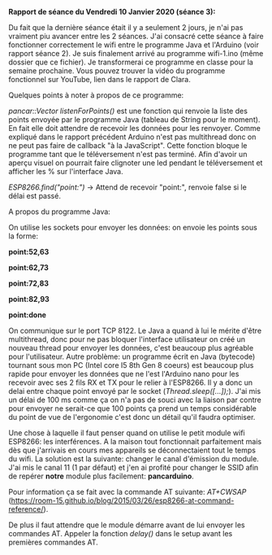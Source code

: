 __Rapport de séance du Vendredi 10 Janvier 2020 (séance 3):__

Du fait que la dernière séance était il y a seulement 2 jours, je n'ai pas vraiment piu avancer entre les 2 séances.
J'ai consacré cette séance à faire fonctionner correctement le wifi entre le programme Java et l'Arduino (voir rapport séance 2).
Je suis finalement arrivé au programme wifi-1.ino (même dossier que ce fichier). Je transformerai ce programme en classe pour la semaine prochaine. Vous pouvez trouver la vidéo du programme fonctionnel sur YouTube, lien dans le rapport de Clara.



Quelques points à noter à propos de ce programme:

*pancar::Vector<String> listenForPoints()* est une fonction qui renvoie la liste des points envoyée par le programme Java (tableau de String pour le moment). En fait elle doit attendre de recevoir les données pour les renvoyer.
Comme expliqué dans le rapport précédent Arduino n'est pas multithread donc on ne peut pas faire de callback "à la JavaScript". Cette fonction bloque le programme tant que le téléversement n'est pas terminé. Afin d'avoir un aperçu visuel on pourrait faire clignoter une led pendant le téléversement et afficher les % sur l'interface Java.

*ESP8266.find("point:")* -> Attend de recevoir "point:", renvoie false si le délai est passé.



A propos du programme Java:

On utilise les sockets pour envoyer les données: on envoie les points sous la forme:

**point:52,63**

**point:62,73**

**point:72,83**

**point:82,93**

**point:done**

On communique sur le port TCP 8122. Le Java a quand à lui le mérite d'être multithread, donc pour ne pas bloquer l'interface utilisateur on créé un nouveau thread pour envoyer les données, c'est beaucoup plus agréable pour l'utilisateur.
Autre problème: un programme écrit en Java (bytecode) tournant sous mon PC (Intel core I5 8th Gen 8 coeurs) est beaucoup plus rapide pour envoyer les données que ne l'est l'Arduino nano pour les recevoir avec ses 2 fils RX et TX pour le relier à l'ESP8266. Il y a donc un delai entre chaque point envoyé par le socket (*Thread.sleep([...]);*).
J'ai mis un délai de 100 ms comme ça on n'a pas de souci avec la liaison par contre pour envoyer ne serait-ce que 100 points ça prend un temps considérable du point de vue de l'ergonomie c'est donc un détail qu'il faudra optimiser.



Une chose à laquelle il faut penser quand on utilise le petit module wifi ESP8266: les interférences. A la maison tout fonctionnait parfaitement mais dès que j'arrivais en cours mes appareils se déconnectaient tout le temps du wifi. La solution est la suivante: changer le canal d'émission du module.
J'ai mis le canal 11 (1 par défaut) et j'en ai profité pour changer le SSID afin de repérer **notre** module plus facilement: **pancarduino**.

Pour information ça se fait avec la commande AT suivante: *AT+CWSAP* (https://room-15.github.io/blog/2015/03/26/esp8266-at-command-reference/).

De plus il faut attendre que le module démarre avant de lui envoyer les commandes AT. Appeler la fonction *delay()* dans le setup avant les premières commandes AT.
